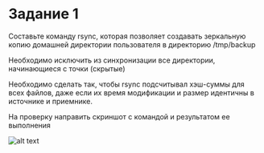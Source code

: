 # Задание 1

Составьте команду rsync, которая позволяет создавать зеркальную копию домашней директории пользователя в директорию /tmp/backup

Необходимо исключить из синхронизации все директории, начинающиеся с точки (скрытые)

Необходимо сделать так, чтобы rsync подсчитывал хэш-суммы для всех файлов, даже если их время модификации и размер идентичны в источнике и приемнике.

На проверку направить скриншот с командой и результатом ее выполнения

 
![alt text](https://github.com/Padawan18/Happroxy/blob/main/rsynс.png)


